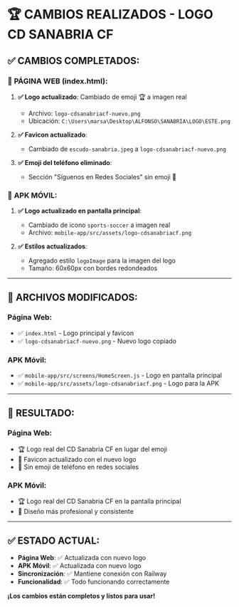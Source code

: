 # 🏆 CAMBIOS REALIZADOS - LOGO CD SANABRIA CF

## ✅ **CAMBIOS COMPLETADOS:**

### 📱 **PÁGINA WEB (index.html):**
1. **✅ Logo actualizado**: Cambiado de emoji 🏆 a imagen real
   - Archivo: `logo-cdsanabriacf-nuevo.png`
   - Ubicación: `C:\Users\marsa\Desktop\ALFONSO\SANABRIA\LOGO\ESTE.png`

2. **✅ Favicon actualizado**: 
   - Cambiado de `escudo-sanabria.jpeg` a `logo-cdsanabriacf-nuevo.png`

3. **✅ Emoji del teléfono eliminado**:
   - Sección "Síguenos en Redes Sociales" sin emoji 📱

### 📱 **APK MÓVIL:**
1. **✅ Logo actualizado en pantalla principal**:
   - Cambiado de icono `sports-soccer` a imagen real
   - Archivo: `mobile-app/src/assets/logo-cdsanabriacf.png`

2. **✅ Estilos actualizados**:
   - Agregado estilo `logoImage` para la imagen del logo
   - Tamaño: 60x60px con bordes redondeados

---

## 🎯 **ARCHIVOS MODIFICADOS:**

### **Página Web:**
- ✅ `index.html` - Logo principal y favicon
- ✅ `logo-cdsanabriacf-nuevo.png` - Nuevo logo copiado

### **APK Móvil:**
- ✅ `mobile-app/src/screens/HomeScreen.js` - Logo en pantalla principal
- ✅ `mobile-app/src/assets/logo-cdsanabriacf.png` - Logo para la APK

---

## 🚀 **RESULTADO:**

### **Página Web:**
- 🏆 Logo real del CD Sanabria CF en lugar del emoji
- 🎨 Favicon actualizado con el nuevo logo
- 📱 Sin emoji de teléfono en redes sociales

### **APK Móvil:**
- 🏆 Logo real del CD Sanabria CF en la pantalla principal
- 📱 Diseño más profesional y consistente

---

## ✅ **ESTADO ACTUAL:**
- **Página Web**: ✅ Actualizada con nuevo logo
- **APK Móvil**: ✅ Actualizada con nuevo logo
- **Sincronización**: ✅ Mantiene conexión con Railway
- **Funcionalidad**: ✅ Todo funcionando correctamente

**¡Los cambios están completos y listos para usar!**
